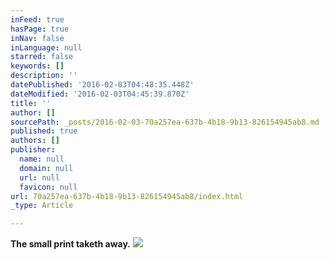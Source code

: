 ```yaml
---
inFeed: true
hasPage: true
inNav: false
inLanguage: null
starred: false
keywords: []
description: ''
datePublished: '2016-02-03T04:48:35.448Z'
dateModified: '2016-02-03T04:45:39.870Z'
title: ''
author: []
sourcePath: _posts/2016-02-03-70a257ea-637b-4b18-9b13-826154945ab8.md
published: true
authors: []
publisher:
  name: null
  domain: null
  url: null
  favicon: null
url: 70a257ea-637b-4b18-9b13-826154945ab8/index.html
_type: Article

---
```

**The small print taketh away.**
![](https://s3-us-west-2.amazonaws.com/the-grid-img/p/d71e21c4a7a76c804e63ade299404e57ae5bc2e1.jpg)